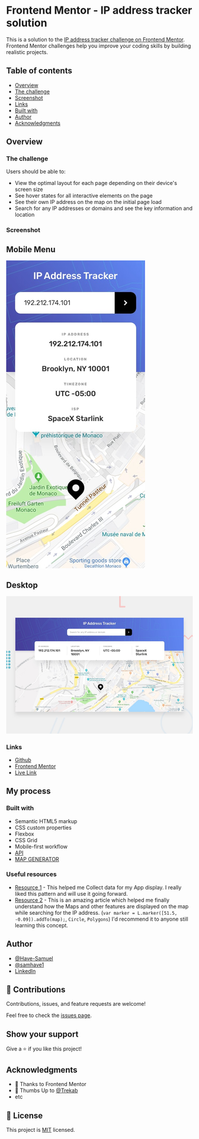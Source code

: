 # Frontend Mentor - IP address tracker solution

This is a solution to the [IP address tracker challenge on Frontend Mentor](https://www.frontendmentor.io/challenges/ip-address-tracker-I8-0yYAH0). Frontend Mentor challenges help you improve your coding skills by building realistic projects.

## Table of contents
- [Overview](#overview)
- [The challenge](#the-challenge)
- [Screenshot](#screenshot)
- [Links](#links)
- [Built with](#built-with)
- [Author](#author)
- [Acknowledgments](#acknowledgments)


## Overview

### The challenge

Users should be able to:

- View the optimal layout for each page depending on their device's screen size
- See hover states for all interactive elements on the page
- See their own IP address on the map on the initial page load
- Search for any IP addresses or domains and see the key information and location

### Screenshot

## Mobile Menu

![](./design/mobile-design.jpg)

## Desktop

![](./design/desktop-preview.jpg)

### Links

- [Github](https://github.com/Have-Samuel/ip-Address-Tracker)
- [Frontend Mentor](https://www.frontendmentor.io/profile/Have-Samuel)
- [Live Link]()

## My process

### Built with

- Semantic HTML5 markup
- CSS custom properties
- Flexbox
- CSS Grid
- Mobile-first workflow
- [API](https://geo.ipify.org/docs)
- [MAP GENERATOR](LeafletJS)

### Useful resources

- [Resource 1](https://geo.ipify.org/docs) - This helped me Collect data for my App display. I really liked this pattern and will use it going forward.
- [Resource 2](LeafletJS) - This is an amazing article which helped me finally understand how the Maps and other features are displayed on the map while searching for the IP address. (`var marker = L.marker([51.5, -0.09]).addTo(map);`, `Circle`, `Polygons`) I'd recommend it to anyone still learning this concept.

## Author

- [@Have-Samuel](https://www.frontendmentor.io/profile/Have-Samuel)
- [@samhave1](https://twitter.com/samhave1)
- [LinkedIn](https://www.linkedin.com/in/have-samuel/)

## 🤝 Contributions

Contributions, issues, and feature requests are welcome!

Feel free to check the [issues page](https://github.com/Have-Samuel/ip-Address-Tracker/issues).

## Show your support

Give a ⭐️ if you like this project!

## Acknowledgments

- 🎉 Thanks to Frontend Mentor
- 👋 Thumbs Up to [@Trekab](https://github.com/trekab)
- etc

## 📝 License

This project is [MIT](./MIT.md) licensed.
